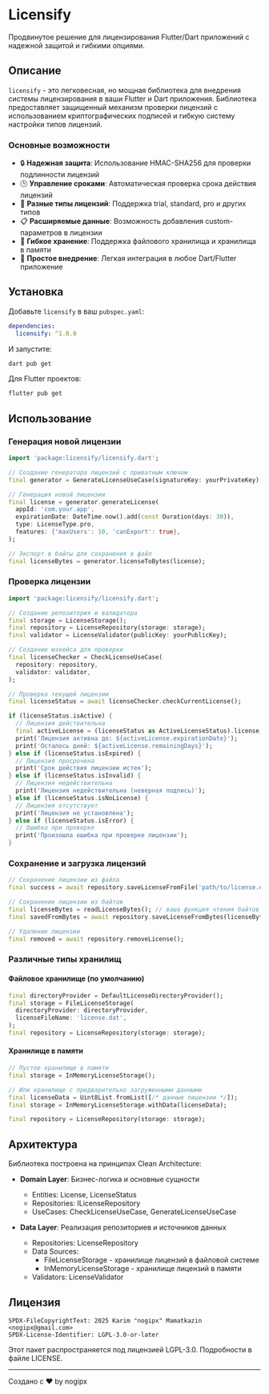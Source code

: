 # Licensify

Продвинутое решение для лицензирования Flutter/Dart приложений с надежной защитой и гибкими опциями.

## Описание

`licensify` - это легковесная, но мощная библиотека для внедрения системы лицензирования в ваши Flutter и Dart приложения. Библиотека предоставляет защищенный механизм проверки лицензий с использованием криптографических подписей и гибкую систему настройки типов лицензий.

### Основные возможности

- 🔒 **Надежная защита**: Использование HMAC-SHA256 для проверки подлинности лицензий
- 🕒 **Управление сроками**: Автоматическая проверка срока действия лицензий
- 🔄 **Разные типы лицензий**: Поддержка trial, standard, pro и других типов
- 📋 **Расширяемые данные**: Возможность добавления custom-параметров в лицензии
- 💾 **Гибкое хранение**: Поддержка файлового хранилища и хранилища в памяти
- 📲 **Простое внедрение**: Легкая интеграция в любое Dart/Flutter приложение

## Установка

Добавьте `licensify` в ваш `pubspec.yaml`:

```yaml
dependencies:
  licensify: ^1.0.0
```

И запустите:

```bash
dart pub get
```

Для Flutter проектов:

```bash
flutter pub get
```

## Использование

### Генерация новой лицензии

```dart
import 'package:licensify/licensify.dart';

// Создание генератора лицензий с приватным ключом
final generator = GenerateLicenseUseCase(signatureKey: yourPrivateKey);

// Генерация новой лицензии
final license = generator.generateLicense(
  appId: 'com.your.app',
  expirationDate: DateTime.now().add(const Duration(days: 30)),
  type: LicenseType.pro,
  features: {'maxUsers': 10, 'canExport': true},
);

// Экспорт в байты для сохранения в файл
final licenseBytes = generator.licenseToBytes(license);
```

### Проверка лицензии

```dart
import 'package:licensify/licensify.dart';

// Создание репозитория и валидатора
final storage = LicenseStorage();
final repository = LicenseRepository(storage: storage);
final validator = LicenseValidator(publicKey: yourPublicKey);

// Создание юзкейса для проверки
final licenseChecker = CheckLicenseUseCase(
  repository: repository,
  validator: validator,
);

// Проверка текущей лицензии
final licenseStatus = await licenseChecker.checkCurrentLicense();

if (licenseStatus.isActive) {
  // Лицензия действительна
  final activeLicense = (licenseStatus as ActiveLicenseStatus).license;
  print('Лицензия активна до: ${activeLicense.expirationDate}');
  print('Осталось дней: ${activeLicense.remainingDays}');
} else if (licenseStatus.isExpired) {
  // Лицензия просрочена
  print('Срок действия лицензии истек');
} else if (licenseStatus.isInvalid) {
  // Лицензия недействительна
  print('Лицензия недействительна (неверная подпись)');
} else if (licenseStatus.isNoLicense) {
  // Лицензия отсутствует
  print('Лицензия не установлена');
} else if (licenseStatus.isError) {
  // Ошибка при проверке
  print('Произошла ошибка при проверке лицензии');
}
```

### Сохранение и загрузка лицензий

```dart
// Сохранение лицензии из файла
final success = await repository.saveLicenseFromFile('path/to/license.dat');

// Сохранение лицензии из байтов
final licenseBytes = readLicenseBytes(); // ваша функция чтения байтов
final savedFromBytes = await repository.saveLicenseFromBytes(licenseBytes);

// Удаление лицензии
final removed = await repository.removeLicense();
```

### Различные типы хранилищ

#### Файловое хранилище (по умолчанию)

```dart
final directoryProvider = DefaultLicenseDirectoryProvider();
final storage = FileLicenseStorage(
  directoryProvider: directoryProvider,
  licenseFileName: 'license.dat',
);
final repository = LicenseRepository(storage: storage);
```

#### Хранилище в памяти

```dart
// Пустое хранилище в памяти
final storage = InMemoryLicenseStorage();

// Или хранилище с предварительно загруженными данными
final licenseData = Uint8List.fromList([/* данные лицензии */]);
final storage = InMemoryLicenseStorage.withData(licenseData);

final repository = LicenseRepository(storage: storage);
```

## Архитектура

Библиотека построена на принципах Clean Architecture:

- **Domain Layer**: Бизнес-логика и основные сущности
  - Entities: License, LicenseStatus
  - Repositories: ILicenseRepository
  - UseCases: CheckLicenseUseCase, GenerateLicenseUseCase

- **Data Layer**: Реализация репозиториев и источников данных
  - Repositories: LicenseRepository
  - Data Sources: 
    - FileLicenseStorage - хранилище лицензий в файловой системе
    - InMemoryLicenseStorage - хранилище лицензий в памяти 
  - Validators: LicenseValidator

## Лицензия

```
SPDX-FileCopyrightText: 2025 Karim "nogipx" Mamatkazin <nogipx@gmail.com>
SPDX-License-Identifier: LGPL-3.0-or-later
```

Этот пакет распространяется под лицензией LGPL-3.0. Подробности в файле LICENSE.

---

Создано с ❤️ by nogipx
